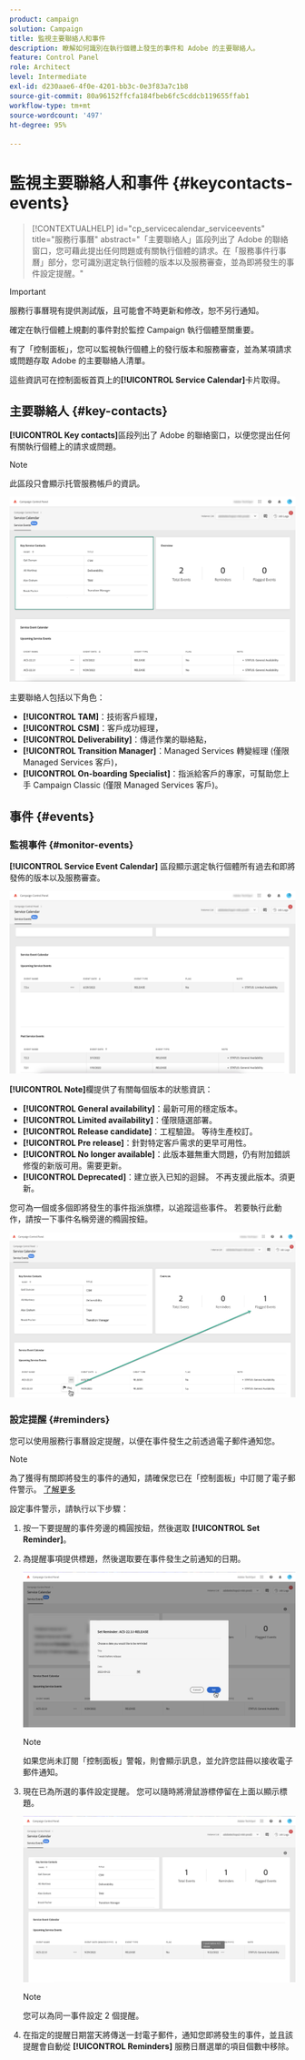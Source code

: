 ```yaml
---
product: campaign
solution: Campaign
title: 監視主要聯絡人和事件
description: 瞭解如何識別在執行個體上發生的事件和 Adobe 的主要聯絡人。
feature: Control Panel
role: Architect
level: Intermediate
exl-id: d230aae6-4f0e-4201-bb3c-0e3f83a7c1b8
source-git-commit: 80a96152ffcfa184fbeb6fc5cddcb119655ffab1
workflow-type: tm+mt
source-wordcount: '497'
ht-degree: 95%

---
```


# 監視主要聯絡人和事件 {#keycontacts-events}

>[!CONTEXTUALHELP]
>id="cp_servicecalendar_serviceevents"
>title="服務行事曆"
>abstract="「主要聯絡人」區段列出了 Adobe 的聯絡窗口，您可藉此提出任何問題或有關執行個體的請求。在「服務事件行事曆」部分，您可識別選定執行個體的版本以及服務審查，並為即將發生的事件設定提醒。"

>[!IMPORTANT]
>
>服務行事曆現有提供測試版，且可能會不時更新和修改，恕不另行通知。

確定在執行個體上規劃的事件對於監控 Campaign 執行個體至關重要。

有了「控制面板」，您可以監視執行個體上的發行版本和服務審查，並為某項請求或問題存取 Adobe 的主要聯絡人清單。

這些資訊可在控制面板首頁上的&#x200B;**[!UICONTROL Service Calendar]**&#x200B;卡片取得。

## 主要聯絡人 {#key-contacts}

**[!UICONTROL Key contacts]**&#x200B;區段列出了 Adobe 的聯絡窗口，以便您提出任何有關執行個體上的請求或問題。

>[!NOTE]
>
>此區段只會顯示托管服務帳戶的資訊。

![](assets/service-events-contacts.png)

主要聯絡人包括以下角色：

* **[!UICONTROL TAM]**：技術客戶經理，
* **[!UICONTROL CSM]**：客戶成功經理，
* **[!UICONTROL Deliverability]**：傳遞作業的聯絡點，
* **[!UICONTROL Transition Manager]**：Managed Services 轉變經理 (僅限 Managed Services 客戶)，
* **[!UICONTROL On-boarding Specialist]**：指派給客戶的專家，可幫助您上手 Campaign Classic (僅限 Managed Services 客戶)。

## 事件 {#events}

### 監視事件 {#monitor-events}

**[!UICONTROL Service Event Calendar]** 區段顯示選定執行個體所有過去和即將發佈的版本以及服務審查。

![](assets/service-events-calendar.png)

**[!UICONTROL Note]**&#x200B;欄提供了有關每個版本的狀態資訊：

* **[!UICONTROL General availability]**：最新可用的穩定版本。
* **[!UICONTROL Limited availability]**：僅限隨選部署。
* **[!UICONTROL Release candidate]**：工程驗證。 等待生產校訂。 
* **[!UICONTROL Pre release]**：針對特定客戶需求的更早可用性。
* **[!UICONTROL No longer available]**：此版本雖無重大問題，仍有附加錯誤修復的新版可用。需要更新。
* **[!UICONTROL Deprecated]**：建立嵌入已知的迴歸。
不再支援此版本。須更新。

您可為一個或多個即將發生的事件指派旗標，以追蹤這些事件。 若要執行此動作，請按一下事件名稱旁邊的橢圓按鈕。

![](assets/service-events-flag.png)

### 設定提醒 {#reminders}

您可以使用服務行事曆設定提醒，以便在事件發生之前透過電子郵件通知您。

>[!NOTE]
>
>為了獲得有關即將發生的事件的通知，請確保您已在「控制面板」中訂閱了電子郵件警示。 [了解更多](../performance-monitoring/using/email-alerting.md)

設定事件警示，請執行以下步驟：

1. 按一下要提醒的事件旁邊的橢圓按鈕，然後選取 **[!UICONTROL Set Reminder]**。

1. 為提醒事項提供標題，然後選取要在事件發生之前通知的日期。

   ![](assets/service-events-set-reminder.png)

   >[!NOTE]
   >
   >如果您尚未訂閱「控制面板」警報，則會顯示訊息，並允許您註冊以接收電子郵件通知。

1. 現在已為所選的事件設定提醒。 您可以隨時將滑鼠游標停留在上面以顯示標題。

   ![](assets/service-events-reminder.png)

   >[!NOTE]
   >
   >您可以為同一事件設定 2 個提醒。

1. 在指定的提醒日期當天將傳送一封電子郵件，通知您即將發生的事件，並且該提醒會自動從 **[!UICONTROL Reminders]** 服務日曆選單的項目個數中移除。
